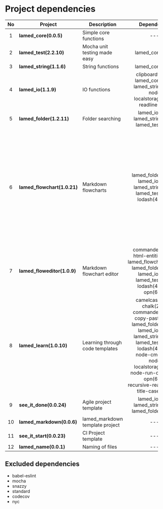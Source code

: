 # Project dependencies

No | Project | Description | Dependencies | devDependencies | Total
:----: | -------- | ------------ | :---------------: | :------------: | :-----:
1 | **lamed_core(0.0.5)** | Simple core functions | ---- | ---- | 0 
2 | **lamed_test(2.2.10)** | Mocha unit testing made easy | lamed_core(0.0.5) | ---- | 1 
3 | **lamed_string(1.1.6)** | String functions | lamed_core(0.0.5) | lamed_test(2.2.9) | 2 
4 | **lamed_io(1.1.9)** | IO functions | clipboardy(2.0.0)<br>lamed_core(0.0.5)<br>lamed_string(1.1.6)<br>node-localstorage(1.3.1)<br>readline(1.3.0) | lamed_test(2.2.9) | 6 
5 | **lamed_folder(1.2.11)** | Folder searching | lamed_io(1.1.9)<br>lamed_string(1.1.6)<br>lamed_test(2.2.9) | ---- | 3 
6 | **lamed_flowchart(1.0.21)** | Markdown flowcharts | lamed_folder(1.2.11)<br>lamed_io(1.1.9)<br>lamed_string(1.1.6)<br>lamed_test(2.2.9)<br>lodash(4.17.11) | babel-core(6.26.3)<br>babel-loader(8.0.6)<br>babel-preset-env(1.7.0)<br>chalk(2.4.2)<br>expect(24.8.0)<br>html-entities(1.2.1)<br>opn(6.0.0)<br>uglifyjs-webpack-plugin(2.1.3)<br>webpack(4.31.0)<br>webpack-cli(3.3.2)<br>webpack-strip-block(0.2.0) | 16 
7 | **lamed_floweditor(1.0.9)** | Markdown flowchart editor | commander(2.20.0)<br>html-entities(1.2.1)<br>lamed_flowchart(1.0.20)<br>lamed_folder(1.2.11)<br>lamed_io(1.1.9)<br>lamed_test(2.2.9)<br>lodash(4.17.11)<br>opn(6.0.0) | expect(24.8.0) | 9 
8 | **lamed_learn(1.0.10)** | Learning through code templates | camelcase(5.3.1)<br>chalk(2.4.2)<br>commander(2.20.0)<br>copy-paste(1.3.0)<br>lamed_folder(1.2.11)<br>lamed_io(1.1.9)<br>lamed_string(1.1.6)<br>lamed_test(2.2.9)<br>lodash(4.17.11)<br>node-cmd(3.0.0)<br>node-localstorage(1.3.1)<br>node-run-cmd(1.0.1)<br>opn(6.0.0)<br>recursive-readdir(2.2.2)<br>title-case(2.1.1) | assert(2.0.0)<br>expect(24.8.0) | 17 
9 | **see_it_done(0.0.24)** | Agile project template | lamed_io(1.1.9)<br>lamed_string(1.1.6)<br>lamed_folder(1.2.11) | lamed_test(2.2.9) | 4 
10 | **lamed_markdown(0.0.6)** | lamed_markdown template project | ---- | lamed_test(2.2.9) | 1 
11 | **see_it_start(0.0.23)** | CI Project template | ---- | lamed_test(2.2.9) | 1 
12 | **lamed_name(0.0.1)** | Naming of files | ---- | lamed_test(2.2.9) | 1 

## Excluded dependencies

- babel-eslint
- mocha
- snazzy
- standard
- codecov
- nyc
